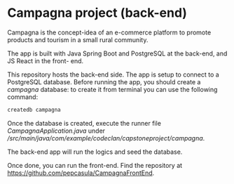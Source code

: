 # Campagna project (back-end)

Campagna is the concept-idea of an e-commerce platform to promote products and tourism in a small rural community.

The app is built with Java Spring Boot and PostgreSQL at the back-end, and JS React in the front- end.

This repository hosts the back-end side. The app is setup to connect to a PostgreSQL database. Before running the app, you should create a <em>campagna</em> database: to create it from terminal you can use the following command:
```javascript
createdb campagna
```

Once the database is created, execute the runner file <em>CampagnaApplication.java</em> under  
<em>/src/main/java/com/example/codeclan/capstoneproject/campagna</em>.

The back-end app will run the logics and seed the database.

Once done, you can run the front-end. Find the repository at https://github.com/pepcasula/CampagnaFrontEnd.
